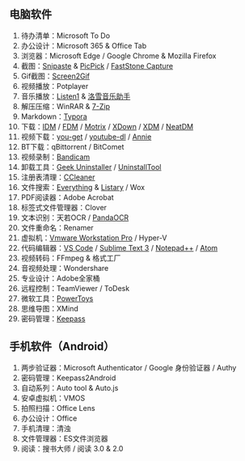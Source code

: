 ## 电脑软件

1. 待办清单：Microsoft To Do
2. 办公设计：Microsoft 365 & Office Tab
3. 浏览器：Microsoft Edge / Google Chrome & Mozilla Firefox
4. 截图：[Snipaste](https://zh.snipaste.com/) & [PicPick](https://picpick.app/) / [FastStone Capture](https://www.faststone.org/FSCaptureDetail.htm)
5. Gif截图：[Screen2Gif](https://github.com/NickeManarin/ScreenToGif)
6. 视频播放：Potplayer
7. 音乐播放：[Listen1](https://github.com/listen1/listen1_desktop) & [洛雪音乐助手](https://github.com/lyswhut/lx-music-desktop)
8. 解压压缩：WinRAR & [7-Zip](https://www.7-zip.org/)
9. Markdown：[Typora](https://typora.io/)
10. 下载：[IDM](https://www.internetdownloadmanager.com/) / [FDM](https://www.freedownloadmanager.org/zh/) / [Motrix](https://motrix.app/) / [XDown](https://xdown.org/) / [XDM](https://subhra74.github.io/xdm/) / [NeatDM](https://www.neatdownloadmanager.com/index.php/en/)
11. 视频下载：[you-get](https://github.com/soimort/you-get) / [youtube-dl](https://github.com/ytdl-org/youtube-dl) / [Annie](https://github.com/iawia002/annie)
12. BT下载：qBittorrent / BitComet
13. 视频录制：[Bandicam](https://www.bandicam.cn/)
14. 卸载工具：[Geek Uninstaller](https://geekuninstaller.com/) / [UninstallTool](https://crystalidea.com/uninstall-tool)
15. 注册表清理：[CCleaner](https://www.ccleaner.com/)
16. 文件搜索：[Everything](https://www.voidtools.com/) & [Listary](https://www.listary.com/download/beta/listary6/ListaryInstaller.exe) / Wox
17. PDF阅读器：Adobe Acrobat
18. 标签式文件管理器：Clover
19. 文本识别：天若OCR / [PandaOCR](https://github.com/miaomiaosoft/PandaOCR)
20. 文件重命名：Renamer
21. 虚拟机：[Vmware Workstation Pro](https://www.vmware.com/products/workstation-pro.html) / Hyper-V
22. 代码编辑器：[VS Code](https://code.visualstudio.com/) / [Sublime Text 3](https://www.sublimetext.com/3) / [Notepad++](https://notepad-plus-plus.org/) / [Atom](https://atom.io/)
23. 视频转码：FFmpeg & 格式工厂
24. 音视频处理：Wondershare
25. 专业设计：Adobe全家桶
26. 远程控制：TeamViewer / ToDesk
27. 微软工具：[PowerToys](https://github.com/microsoft/PowerToys)
28. 思维导图：XMind
29. 密码管理：[Keepass](https://keepass.info/)

## 手机软件（Android）
1. 两步验证器：Microsoft Authenticator / Google 身份验证器 / Authy
2. 密码管理：Keepass2Android
3. 自动系列：Auto tool & Auto.js
4. 安卓虚拟机：VMOS
5. 拍照扫描：Office Lens
6. 办公设计：Office
7. 手机清理：清浊
8. 文件管理器：ES文件浏览器
9. 阅读：搜书大师 / 阅读 3.0 & 2.0
